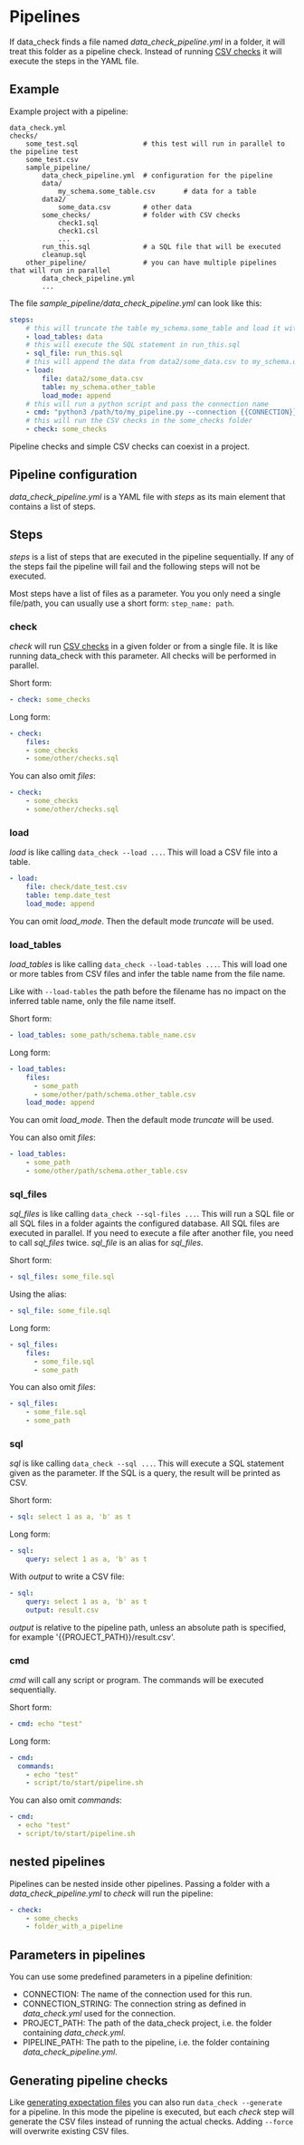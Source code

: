 # Pipelines

If data_check finds a file named _data\_check\_pipeline.yml_ in a folder, it will treat this folder as a pipeline check. Instead of running [CSV checks](csv_checks.md) it will execute the steps in the YAML file.

## Example

Example project with a pipeline:

    data_check.yml
    checks/
        some_test.sql                # this test will run in parallel to the pipeline test
        some_test.csv
        sample_pipeline/
            data_check_pipeline.yml  # configuration for the pipeline
            data/
                my_schema.some_table.csv       # data for a table
            data2/
                some_data.csv        # other data
            some_checks/             # folder with CSV checks
                check1.sql
                check1.csl
                ...
            run_this.sql             # a SQL file that will be executed
            cleanup.sql
        other_pipeline/              # you can have multiple pipelines that will run in parallel
            data_check_pipeline.yml
            ...

The file _sample\_pipeline/data\_check\_pipeline.yml_ can look like this:

```yaml
steps:
    # this will truncate the table my_schema.some_table and load it with the data from data/my_schema.some_table.csv
    - load_tables: data
    # this will execute the SQL statement in run_this.sql
    - sql_file: run_this.sql
    # this will append the data from data2/some_data.csv to my_schema.other_table
    - load:
        file: data2/some_data.csv
        table: my_schema.other_table
        load_mode: append
    # this will run a python script and pass the connection name
    - cmd: "python3 /path/to/my_pipeline.py --connection {{CONNECTION}}"
    # this will run the CSV checks in the some_checks folder
    - check: some_checks
```

Pipeline checks and simple CSV checks can coexist in a project.

## Pipeline configuration

_data\_check\_pipeline.yml_ is a YAML file with _steps_ as its main element that contains a list of steps.


## Steps

_steps_ is a list of steps that are executed in the pipeline sequentially. If any of the steps fail the pipeline will fail and the following steps will not be executed.

Most steps have a list of files as a parameter. You you only need a single file/path, you can usually use a short form: `step_name: path`.

### check

_check_ will run [CSV checks](csv_checks.md) in a given folder or from a single file. It is like running data_check with this parameter. All checks will be performed in parallel.

Short form:
```yaml
- check: some_checks
```

Long form:
```yaml
- check:
    files:
    - some_checks
    - some/other/checks.sql
```

You can also omit _files_:
```yaml
- check:
    - some_checks
    - some/other/checks.sql
```


### load

_load_ is like calling `data_check --load ...`. This will load a CSV file into a table.

```yaml
- load:
    file: check/date_test.csv
    table: temp.date_test
    load_mode: append
```

You can omit _load\_mode_. Then the default mode _truncate_ will be used.

### load_tables

_load\_tables_ is like calling `data_check --load-tables ...`. This will load one or more tables from CSV files and infer the table name from the file name.

Like with `--load-tables` the path before the filename has no impact on the inferred table name, only the file name itself.

Short form:
```yaml
- load_tables: some_path/schema.table_name.csv
```

Long form:
```yaml
- load_tables:
    files: 
      - some_path
      - some/other/path/schema.other_table.csv
    load_mode: append
```

You can omit _load\_mode_. Then the default mode _truncate_ will be used.

You can also omit _files_:
```yaml
- load_tables:
    - some_path
    - some/other/path/schema.other_table.csv
```

### sql_files

_sql\_files_ is like calling `data_check --sql-files ...`. This will run a SQL file or all SQL files in a folder againts the configured database. All SQL files are executed in parallel. If you need to execute a file after another file, you need to call _sql\_files_ twice. _sql\_file_ is an alias for _sql\_files_.

Short form:
```yaml
- sql_files: some_file.sql
```

Using the alias:
```yaml
- sql_file: some_file.sql
```

Long form:
```yaml
- sql_files:
    files:
      - some_file.sql
      - some_path
```

You can also omit _files_:
```yaml
- sql_files:
    - some_file.sql
    - some_path
```

### sql

_sql_ is like calling `data_check --sql ...`. This will execute a SQL statement given as the parameter. If the SQL is a query, the result will be printed as CSV.

Short form:
```yaml
- sql: select 1 as a, 'b' as t
```

Long form:
```yaml
- sql:
    query: select 1 as a, 'b' as t
```

With _output_ to write a CSV file:
```yaml
- sql:
    query: select 1 as a, 'b' as t
    output: result.csv
```

_output_ is relative to the pipeline path, unless an absolute path is specified, for example '{{PROJECT_PATH}}/result.csv'.


### cmd

_cmd_ will call any script or program. The commands will be executed sequentially.

Short form:
```yaml
- cmd: echo "test"
```

Long form:
```yaml
- cmd:
  commands:
    - echo "test"
    - script/to/start/pipeline.sh
```

You can also omit _commands_:
```yaml
- cmd:
  - echo "test"
  - script/to/start/pipeline.sh
```

## nested pipelines

Pipelines can be nested inside other pipelines. Passing a folder with a _data\_check\_pipeline.yml_ to _check_ will run the pipeline:

```yaml
- check:
    - some_checks
    - folder_with_a_pipeline
```

## Parameters in pipelines

You can use some predefined parameters in a pipeline definition:

* CONNECTION: The name of the connection used for this run.
* CONNECTION_STRING: The connection string as defined in _data\_check.yml_ used for the connection.
* PROJECT_PATH: The path of the data_check project, i.e. the folder containing _data\_check.yml_.
* PIPELINE_PATH: The path to the pipeline, i.e. the folder containing _data\_check\_pipeline.yml_.


## Generating pipeline checks

Like [generating expectation files](csv_checks.md#generating-expectation-files) you can also run `data_check --generate` for a pipeline. In this mode the pipeline is executed, but each _check_ step will generate the CSV files instead of running the actual checks. Adding `--force` will overwrite existing CSV files.
